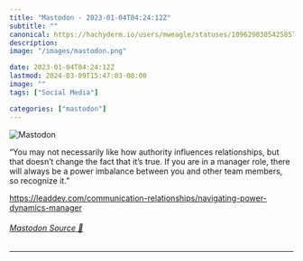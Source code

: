 ```yaml
---
title: "Mastodon - 2023-01-04T04:24:12Z"
subtitle: ""
canonical: https://hachyderm.io/users/mweagle/statuses/109629030542585781
description:
image: "/images/mastodon.png"

date: 2023-01-04T04:24:12Z
lastmod: 2024-03-09T15:47:03-08:00
image: ""
tags: ["Social Media"]

categories: ["mastodon"]
---
```

![Mastodon](/images/mastodon.png)

<p>“You may not necessarily like how authority influences relationships, but that doesn’t change the fact that it’s true. If you are in a manager role, there will always be a power imbalance between you and other team members, so recognize it.”</p><p><a href="https://leaddev.com/communication-relationships/navigating-power-dynamics-manager" target="_blank" rel="nofollow noopener noreferrer" translate="no"><span class="invisible">https://</span><span class="ellipsis">leaddev.com/communication-rela</span><span class="invisible">tionships/navigating-power-dynamics-manager</span></a></p>


###### [Mastodon Source 🐘](https://hachyderm.io/@mweagle/109629030542585781)

___
